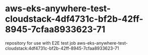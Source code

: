 # aws-eks-anywhere-test-cloudstack-4df4731c-bf2b-42ff-8945-7cfaa8933623-71
repository for use with E2E test job aws-eks-anywhere-test-cloudstack:4df4731c-bf2b-42ff-8945-7cfaa8933623-71
